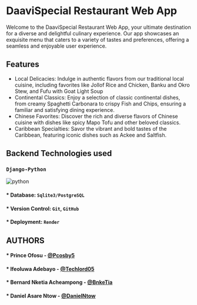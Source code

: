 # DaaviSpecial Restaurant Web App

Welcome to the DaaviSpecial Restaurant Web App, your ultimate destination for a diverse and delightful culinary experience. Our app showcases an exquisite menu that caters to a variety of tastes and preferences, offering a seamless and enjoyable user experience.

## Features
* Local Delicacies: Indulge in authentic flavors from our traditional local cuisine, including favorites like Jollof Rice and Chicken, Banku and Okro Stew, and Fufu with Goat Light Soup
* Continental Classics: Enjoy a selection of classic continental dishes, from creamy Spaghetti Carbonara to crispy Fish and Chips, ensuring a familiar and satisfying dining experience.
* Chinese Favorites: Discover the rich and diverse flavors of Chinese cuisine with dishes like spicy Mapo Tofu and other beloved classics.
* Caribbean Specialties: Savor the vibrant and bold tastes of the Caribbean, featuring iconic dishes such as Ackee and Saltfish.

## Backend Technologies used
### `Django-Python`
![python](https://encrypted-tbn0.gstatic.com/images?q=tbn:ANd9GcSbhwzNrngWxm7FE7Q__Dd3jEEeuYeyewgxXA&s)

#### * Database: `Sqlite3/PostgreSQL`
#### * Version Control: `Git`, `GitHub`
#### * Deployment: `Render`


## AUTHORS
#### * Prince Ofosu - [@Pcosby5](https://github.com/Pcosby5)
#### * Ifeoluwa Adebayo - [@Techlord05](https://github.com/TechLord05)
#### * Bernard Nketia Acheampong - [@BnkeTia](https://github.com/BnkeTia)
#### * Daniel Asare Ntow - [@DanielNtow](https://github.com/danielntow)
